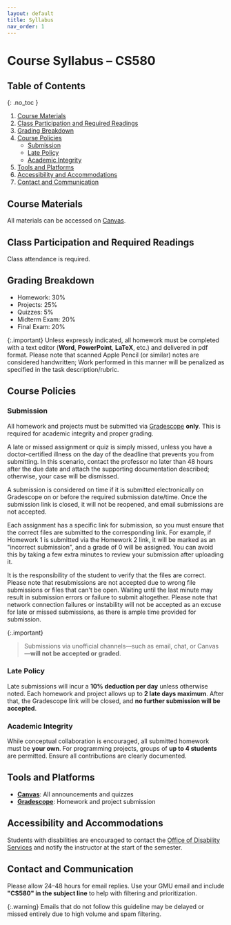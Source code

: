 ```yaml
---
layout: default
title: Syllabus
nav_order: 1
---
```


# Course Syllabus – CS580

## Table of Contents
{: .no_toc }

1. [Course Materials](#course-materials)
2. [Class Participation and Required Readings](#class-participation-and-required-readings)
3. [Grading Breakdown](#grading-breakdown)
4. [Course Policies](#course-policies)
   - [Submission](#submission)
   - [Late Policy](#late-policy)
   - [Academic Integrity](#academic-integrity)
5. [Tools and Platforms](#tools-and-platforms)
6. [Accessibility and Accommodations](#accessibility-and-accommodations)
7. [Contact and Communication](#contact-and-communication)


## Course Materials
All materials can be accessed on [Canvas](https://canvas.gmu.edu/login/canvas). 

## Class Participation and Required Readings
Class attendance is required.

## Grading Breakdown
- Homework: 30%
- Projects: 25%
- Quizzes: 5%
- Midterm Exam: 20%
- Final Exam: 20%

{:.important}
Unless expressly indicated, all homework must be completed with a text editor (**Word**, **PowerPoint**, **LaTeX**, etc.) and delivered in pdf format. Please note that scanned Apple Pencil (or similar) notes are considered handwritten; Work performed in this manner will be penalized as specified in the task description/rubric. 

## Course Policies

### Submission
  All homework and projects must be submitted via [Gradescope](https://www.gradescope.com/) **only**. This is required for academic integrity and proper grading.  

  A late or missed assignment or quiz is simply missed, unless you have a doctor-certified illness on the day of the deadline that prevents you from submitting. In this scenario, contact the professor no later than 48 hours after the due date and attach the supporting documentation described; otherwise, your case will be dismissed.  

  A submission is considered on time if it is submitted electronically on Gradescope on or before the required submission date/time. Once the submission link is closed, it will not be reopened, and email submissions are not accepted.  

  Each assignment has a specific link for submission, so you must ensure that the correct files are submitted to the corresponding link. For example, if Homework 1 is submitted via the Homework 2 link, it will be marked as an "incorrect submission", and a grade of 0 will be assigned. You can avoid this by taking a few extra minutes to review your submission after uploading it.  

  It is the responsibility of the student to verify that the files are correct. Please note that resubmissions are not accepted due to wrong file submissions or files that can't be open. Waiting until the last minute may result in submission errors or failure to submit altogether. Please note that network connection failures or instability will not be accepted as an excuse for late or missed submissions, as there is ample time provided for submission.  

  {:.important}
> Submissions via unofficial channels—such as email, chat, or Canvas—**will not be accepted or graded**.

### Late Policy
  Late submissions will incur a **10% deduction per day** unless otherwise noted. Each homework and project allows up to **2 late days maximum**. After that, the Gradescope link will be closed, and **no further submission will be accepted**.

### Academic Integrity
  While conceptual collaboration is encouraged, all submitted homework must be **your own**. For programming projects, groups of **up to 4 students** are permitted. Ensure all contributions are clearly documented.


## Tools and Platforms
- [**Canvas**](https://canvas.gmu.edu/): All announcements and quizzes
- [**Gradescope**](https://www.gradescope.com/): Homework and project submission


## Accessibility and Accommodations
Students with disabilities are encouraged to contact the [Office of Disability Services](https://ds.gmu.edu/) and notify the instructor at the start of the semester.

## Contact and Communication

Please allow 24–48 hours for email replies. Use your GMU email and include **"CS580" in the subject line** to help with filtering and prioritization.

{:.warning}
Emails that do not follow this guideline may be delayed or missed entirely due to high volume and spam filtering.
